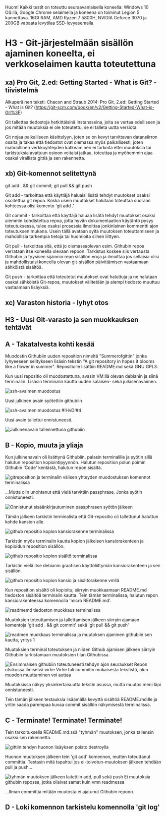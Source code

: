 Huom! Kaikki testit on toteuttu seuraavanlaisella koneella: Windows 10 OS:llä, Google Chrome selaimella ja koneena on toiminut Legion 5 kannettava. 16Gt RAM, AMD Ryzen 7 5800H, NVIDIA Geforce 3070 ja 200GB vapaata levytilaa SSD-levyasemalla.

# H3 - Git-järjestelmään sisällön ajaminen koneelta, ei verkkoselaimen kautta toteutettuna

## xa) Pro Git, 2.ed: Getting Started - What is Git? - tiivistelmä
Alkuperäinen teksti: Chacon and Straub 2014: Pro Git, 2.ed: Getting Started - What is Git?  (https://git-scm.com/book/en/v2/Getting-Started-What-is-Git%3F)

Git tallettaa tiedostoja hetkittäisinä instansseina, joita se vertaa edelliseen ja jos mitään muutoksia ei ole toteutettu, se ei talleta uutta versiota.

Git nojaa paikalliseen käsittelyyn, joten se on kevyt tarvittavan datansiirron osalta ja takaa että tiedostot ovat olemassa myös paikallisesti, joten mahdollinen verkkoyhteyden katkeaminen ei tarkoita ettei muutoksia tai tarkistuksia avattuun osioon voitaisi jatkaa, toteuttaa ja myöhemmin ajaa osaksi virallista gittiä ja sen rakennetta. 

## xb) Git-komennot selitettynä

git add . && git commit; git pull && git push

Git add - tarkoittaa että käyttäjä haluaisi lisätä tehdyt muutokset osaksi osoitettua git repoa. Koska usein muutokset halutaan toteuttaa suoraan kohteessa olisi komento 'git add .'

Git commit - tarkoittaa että käyttäjä haluaa lisätä tehdyt muutokset osaksi aiemmin kohdistettua repoa, jotta hyvän dokumentaation käytäntö pysyy toteutuksessa, tulee osaksi prosessia ilmoittaa jonkinlainen kommentti ajon toteutuksen mukana. Usein tällä avataan syitä muutoksen toteuttamiseen ja mahdollisia tarkempia tietoja tai huomioita siihen liittyen.

Git pull - tarkoittaa sitä, että jo olemassaolevan esim. Githubin repoa verrataan itse koneella olevaan repoon. Tarkistus koskee siis vertausta Githubin ja fyysisen sijainnin repo sisällön eroja ja ilmoittaa jos sellaisia olisi ja mahdollistaisi koneella olevan git-sisällön päivittämisen vastaamaan sähköistä sisältöä.

Git push - tarkoittaa että toteutetut muutokset ovat haluttuja ja ne halutaan osaksi sähköistä Git-repoa, muutokset välitetään ja aiempi tiedosto muuttuu vastaamaan lisäyksiä. 

## xc) Varaston historia - lyhyt otos


## H3 - Uusi Git-varasto ja sen muokkauksen tehtävät



## A - Takatalvesta kohti kesää

Muodostin Githubiin uuden reposition nimeltä "Summerofgittin" jonka lyhyeeseen selitykseen lisäsin tekstin "A git repository in hopes it blooms like a flower in summer".
Repositiolle lisättiin README.md sekä GNU GPL3.

Kun uusi repositio oli muodostettuna, avasin VM:llä olevan debianin ja siinä terminalin. Lisäsin terminalin kautta uuden salaisen- sekä julkisenavaimen.

![ssh-avaimen muodostus](https://github.com/Andtonyk/h1---Debian/assets/149326156/f4bb8b13-34cf-4a46-9d5c-704fb0f5554f)

Uusi julkinen avain syötettiin githubiin

![ssh-avaimen muodostus #!HvD!#4](https://github.com/Andtonyk/h1---Debian/assets/149326156/fb19d1dd-1a96-4603-865e-605e39045ab2)

Uusi avain tallettui onnistuneesti.

![Julkinenavain tallennettuna githubiin](https://github.com/Andtonyk/h1---Debian/assets/149326156/21bd48a6-864f-49b4-ab95-624b70a63872)

## B - Kopio, muuta ja yliaja

Kun julkinenavain oli lisättynä Githubiin, palasin terminalille ja syötin sillä halutun reposition kopiointipyynnön. Halutun reposition polun poimin Githubin 'Code' kentästä, halutun repon sisältä.

![gitreposition ja terminalin välisen yhteyden muodostuksen komennot terminalissa](https://github.com/Andtonyk/h1---Debian/assets/149326156/4039791d-827a-4fc7-ba2b-3c735a2f7e30)

...Mutta olin unohtanut että vielä tarvittiin passphrase. Jonka syötin onnistuneesti.

![Onnistunut sisäänkirjautuminen passphrasen syötön jälkeen](https://github.com/Andtonyk/h1---Debian/assets/149326156/2cd09792-4649-46c8-b438-5b9f7bb8df2b)

Tämän jälkeen tarkistin terminalista että Git-repositio oli tallettunut haluttun kohde kansion alle.

![github repositio kopion kansiorakenne terminalissa](https://github.com/Andtonyk/h1---Debian/assets/149326156/3c79f955-1c06-4c53-9a66-d35c551c1a64)

Tarkistin myös terminalin kautta kopion jälkeisen kansiorakenteen ja kopioidun reposition sisällön.

![github repositio kopion sisältö terminalissa](https://github.com/Andtonyk/h1---Debian/assets/149326156/9315bdd5-b84b-43bb-ae8b-28941f5419d0)

Tarkistin vielä itse debianin graafisen käyttöliittymän kansiorakenteen ja sen sisällön.

![github repositio kopion kansio ja sisältörakenne vmllä](https://github.com/Andtonyk/h1---Debian/assets/149326156/aa26ad89-0906-4694-9e25-52b52ade56d6)

Kun reposition sisältö oli kopioitu, siirryin muokkaamaan README.md tiedoston sisältöä terminalin kautta.
Tein tämän terminalissa, halutun repon kansiorakenteessa komennolla 'micro README.md'.

![readmemd tiedoston muokkaus terminalissa](https://github.com/Andtonyk/h1---Debian/assets/149326156/e31a4e87-8136-413a-b487-88cd0c13884f)

Muutoksien toteuttamisen ja tallettamisen jälkeen siirryin ajamaan komentoja 'git add . && git commit' sekä 'git pull && git push'

![readmen muokkaus terminalissa ja muutoksen ajaminen githubiin sen kautta, yritys 1](https://github.com/Andtonyk/h1---Debian/assets/149326156/685fbe22-c79e-4c07-bf77-3e3cde777222)

Muutoksien terminal toteutuksen ja niiden Github ajamisen jälkeen siirryin Githubiin tarkistamaan muutoksien tilan Githubissa.

![Ensimmäisen githubiin toteutuneesti tehdyn ajon seuraukset  Repon otsikossa ilmiselvä virhe  Virhe tuli commitin mukaisesta tekstistä, alun muodon muuttaminen voi auttaa](https://github.com/Andtonyk/h1---Debian/assets/149326156/dbbf5a78-4e42-4991-af18-d6e822a583a6)

Muutoksissa näkyy yksinkertaisuutta tekstin asussa, mutta muutos meni läpi onnistuneesti.

Tein tämän jälkeen testauksia lisäämällä kevyttä sisältöä README.md:lle ja yritin saada parempaa kuvaa commit sisällön näkymisestä terminalissa.


## C - Terminate! Terminate! Terminate!

Tein tarkoituksella README.md:ssä "tyhmän" muutoksen, jonka tallensin osaksi sen rakennetta.

![gittiin tehdyn huonon lisäyksen poisto destroylla](https://github.com/Andtonyk/h1---Debian/assets/149326156/c48abd2f-616e-4f80-8de8-fab7d03a2c96)

Huonon muutoksen jälkeen tein 'git add' komennon, mutten toteuttanut committia. Testasin mitä tapahtui jos ei-toivotun-muutoksen jälkeen tehdään pull ja push...

![tyhmän muutoksen jälkeen laitettiin add, pull sekä push  Ei muutoksia githubin repossa, jotka olisivat samat kuin vmn readmessa](https://github.com/Andtonyk/h1---Debian/assets/149326156/5ac369c5-a309-4561-ab5a-cc2849777147)

...Ilman committia mitään muutosta ei ajatunut Githubin repoon.




## D - Loki komennon tarkistelu komennolla 'git log'


